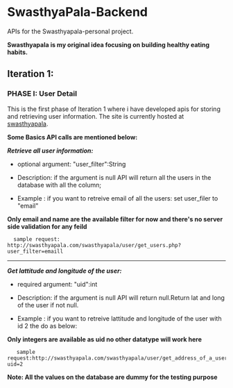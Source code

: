 # SwasthyaPala-Backend

APIs for the Swasthyapala-personal project.

**Swasthyapala is my original idea focusing on building healthy eating habits.**

## Iteration 1:
  ### PHASE I: User Detail
  
   This is the first phase of Iteration 1 where i have developed apis for storing and retrieving user information.
   The site is currently hosted at [swasthyapala](https://swasthyapala.com).
   
   **Some Basics API calls are mentioned below:**
   
   ***Retrieve all user information:***
    
   - optional argument: "user_filter":String 
      
   - Description: if the argument is null API will return all the users in the
        database with all the column;
      
   - Example : if you want to retreive email of all the users:
      set user_filer to "email"
      
   __Only email and name are the available filter for now and
     there's no server side validation for any feild__ 
      
      sample request: http://swasthyapala.com/swasthyapala/user/get_users.php?user_filter=emaill
  ----------------------------------------------------------------------------------------------
 
   ***Get lattitude and longitude of the user:***
   
   - required argument: "uid":int 
      
   - Description: if the argument is null API will return null.Return lat and long of the user if not null.
      
   - Example : if you want to retreive lattitude and longitude of the user with id 2 the do as below:
    
   __Only integers are available as uid no other datatype will work here__
      
       sample request:http://swasthyapala.com/swasthyapala/user/get_address_of_a_user.php?uid=2
     
   __Note: All the values on the database are dummy for the testing purpose__
